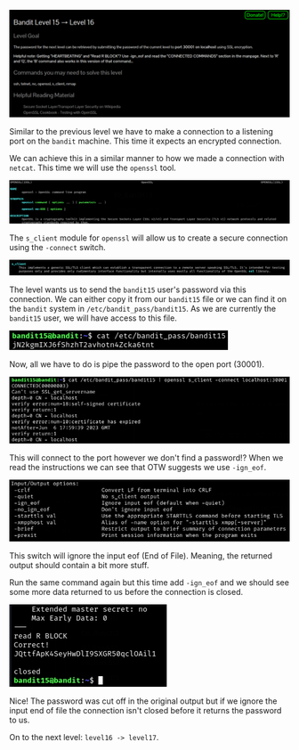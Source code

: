 ![bandit15_01.png](https://raw.githubusercontent.com/ToasterMouse/WriteupsAndCTFs/main/overthewire/bandit/images/bandit15_01.png)

Similar to the previous level we have to make a connection to a listening port on the `bandit` machine. This time it expects an encrypted connection.

We can achieve this in a similar manner to how we made a connection with `netcat`. This time we will use the `openssl` tool.

![bandit15_02.png](https://raw.githubusercontent.com/ToasterMouse/WriteupsAndCTFs/main/overthewire/bandit/images/bandit15_02.png)

The `s_client` module for `openssl` will allow us to create a secure connection using the `-connect` switch.

![bandit15_03.png](https://raw.githubusercontent.com/ToasterMouse/WriteupsAndCTFs/main/overthewire/bandit/images/bandit15_03.png)

The level wants us to send the `bandit15` user's password via this connection. We can either copy it from our `bandit15` file or we can find it on the `bandit` system in `/etc/bandit_pass/bandit15`. As we are currently the `bandit15` user, we will have access to this file.

![bandit15_04.png](https://raw.githubusercontent.com/ToasterMouse/WriteupsAndCTFs/main/overthewire/bandit/images/bandit15_04.png)

Now, all we have to do is pipe the password to the open port (30001).

![bandit15_05.png](https://raw.githubusercontent.com/ToasterMouse/WriteupsAndCTFs/main/overthewire/bandit/images/bandit15_05.png)

This will connect to the port however we don't find a password!? When we read the instructions we can see that OTW suggests we use `-ign_eof`.

![bandit15_06.png](https://raw.githubusercontent.com/ToasterMouse/WriteupsAndCTFs/main/overthewire/bandit/images/bandit15_06.png)

This switch will ignore the input eof (End of File). Meaning, the returned output should contain a bit more stuff.

Run the same command again but this time add `-ign_eof` and we should see some more data returned to us before the connection is closed.

![bandit15_07.png](https://raw.githubusercontent.com/ToasterMouse/WriteupsAndCTFs/main/overthewire/bandit/images/bandit15_07.png)

Nice! The password was cut off in the original output but if we ignore the input end of file the connection isn't closed before it returns the password to us.

On to the next level: `level16 -> level17`.
